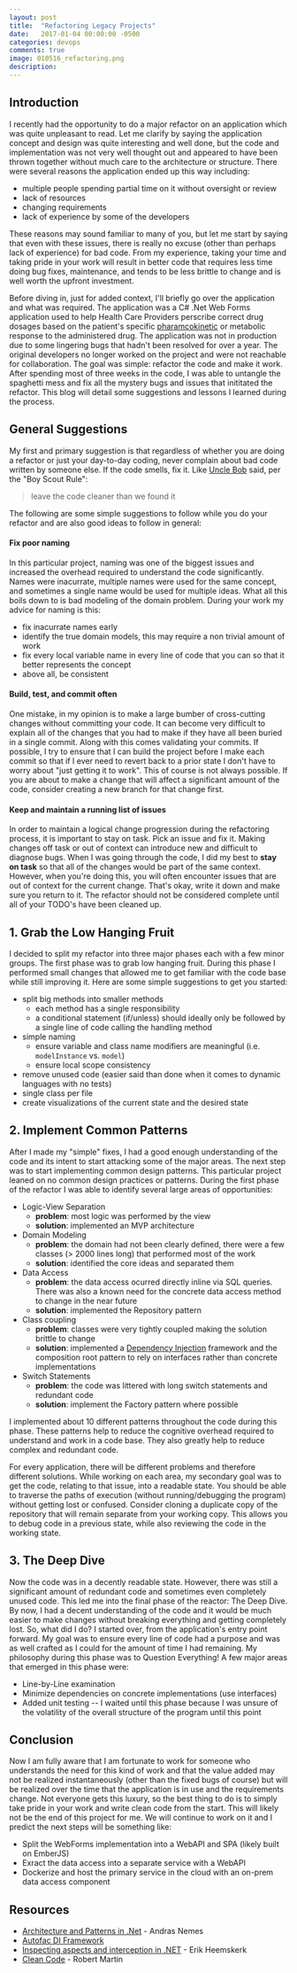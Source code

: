 ```yaml
---
layout: post
title:  "Refactoring Legacy Projects"
date:   2017-01-04 00:00:00 -0500
categories: devops
comments: true
image: 010516_refactoring.png
description: 
---
```


## Introduction

I recently had the opportunity to do a major refactor on an application which was quite unpleasant to read.
Let me clarify by saying the application concept and design was quite interesting and well done, but the code and implementation 
was not very well thought out and appeared to have been thrown together without much care to the architecture or structure.
There were several reasons the application ended up this way including:

- multiple people spending partial time on it without oversight or review
- lack of resources
- changing requirements
- lack of experience by some of the developers

These reasons may sound familiar to many of you, but let me start by saying that even with these issues,
there is really no excuse (other than perhaps lack of experience) for bad code. From my experience, taking
your time and taking pride in your work will result in better code that requires less time doing bug fixes,
maintenance, and tends to be less brittle to change and is well worth the upfront investment.

Before diving in, just for added context, I'll briefly go over the application and what was required. The application
was a C# .Net Web Forms application used to help Health Care Providers perscribe correct drug dosages based on the patient's 
specific [pharamcokinetic](https://en.wikipedia.org/wiki/Pharmacokinetics) or metabolic response to the administered drug. 
The application was not in production
due to some lingering bugs that hadn't been resolved for over a year. The original developers no longer worked on the project
and were not reachable for collaboration. The goal was simple: refactor the code and make it work.
After spending most of three weeks in the code, I was able to untangle the spaghetti mess and fix all the mystery bugs 
and issues that inititated the refactor. This blog will detail some suggestions and lessons I learned during the process.

## General Suggestions

My first and primary suggestion is that regardless of whether you are doing a refactor or just your day-to-day
coding, never complain about bad code written by someone else. If the code smells, fix it. 
Like [Uncle Bob](https://www.amazon.com/Clean-Code-Handbook-Software-Craftsmanship/dp/0132350882) said, per the "Boy Scout Rule":

> leave the code cleaner than we found it

The following are some simple suggestions to follow while you do your refactor and are also good ideas to follow in general:

#### Fix poor naming

In this particular project, naming was one of the biggest issues and increased the overhead required to understand the code significantly.
Names were inacurrate, multiple names were used for the same concept, and sometimes a single name would be used for multiple ideas. 
What all this boils down to is bad modeling of the domain problem. During your work my advice for naming is this:

- fix inacurrate names early
- identify the true domain models, this may require a non trivial amount of work
- fix every local variable name in every line of code that you can so that it better represents the concept
- above all, be consistent

#### Build, test, and commit often

One mistake, in my opinion is to make a large bumber of cross-cutting changes without committing your code.
It can become very difficult to explain all of the changes that you had to make if they have all been buried
in a single commit. Along with this comes validating your commits. If possible, I try to ensure that I can build
the project before I make each commit so that if I ever need to revert back to a prior state I don't have to worry about
"just getting it to work". This of course is not always possible. If you are about to make a change that will affect a
significant amount of the code, consider creating a new branch for that change first.

#### Keep and maintain a running list of issues

In order to maintain a logical change progression during the refactoring process, it is important to stay on task.
Pick an issue and fix it. Making changes off task or out of context can introduce new and difficult to diagnose bugs.
When I was going through the code, I did my best to **stay on task** so that all of the changes would be part of the same context.
However, when you're doing this, you will often encounter issues that are out of context for the current change. 
That's okay, write it down and make sure you return to it. The refactor should not be considered complete until all of
your TODO's have been cleaned up. 

## 1. Grab the Low Hanging Fruit

I decided to split my refactor into three major phases each with a few minor groups. 
The first phase was to grab low hanging fruit. During this phase I performed small changes that allowed me to get familiar with the
code base while still improving it. Here are some simple suggestions to get you started:

- split big methods into smaller methods 
    - each method has a single responsibility
    - a conditional statement (if/unless) should ideally only be followed by a single line of code calling the handling method
- simple naming 
    - ensure variable and class name modifiers are meaningful (i.e. `modelInstance` vs. `model`)
    - ensure local scope consistency
- remove unused code (easier said than done when it comes to dynamic languages with no tests)
- single class per file
- create visualizations of the current state and the desired state

## 2. Implement Common Patterns

After I made my "simple" fixes, I had a good enough understanding of the code and its intent to start attacking
some of the major areas. The next step was to start implementing common design patterns. This particular project 
leaned on no common design practices or patterns. During the first phase of the refactor I was able
to identify several large areas of opportunities:

- Logic-View Separation
    - **problem**: most logic was performed by the view
    - **solution**: implemented an MVP architecture
- Domain Modeling
    - **problem**: the domain had not been clearly defined, there were a few classes (> 2000 lines long) that performed most of the work
    - **solution**: identified the core ideas and separated them
- Data Access
    - **problem**: the data access ocurred directly inline via SQL queries. There was also a known need for the concrete data access method to change in the near future
    - **solution**: implemented the Repository pattern
- Class coupling
    - **problem**: classes were very tightly coupled making the solution brittle to change
    - **solution**: implemented a [Dependency Injection](http://martinfowler.com/articles/injection.html) framework and the composition root pattern to rely on interfaces rather than concrete implementations
- Switch Statements
    - **problem**: the code was littered with long switch statements and redundant code
    - **solution**: implement the Factory pattern where possible

I implemented about 10 different patterns throughout the code during this phase. These patterns help to reduce the
cognitive overhead required to understand and work in a code base. They also greatly help to reduce complex and redundant
code.

For every application, there will be different problems and therefore different solutions. 
While working on each area, my secondary goal was to get the code, relating to that issue, into a readable state.
You should be able to traverse the paths of execution (without running/debugging the program) 
without getting lost or confused. Consider cloning a duplicate copy of the repository that will remain separate from your working copy. 
This allows you to debug code in a previous state, while also reviewing the code in the working state.

## 3. The Deep Dive

Now the code was in a decently readable state. However, there was still a significant amount of redundant code and sometimes even completely
unused code. This led me into the final phase of the reactor: The Deep Dive. By now, I had a decent understanding of the code and it would
be much easier to make changes without breaking everything and getting completely lost. So, what did I do? I started over, from the application's 
entry point forward. My goal was to ensure every line of code had a purpose and was as well crafted as I could for the amount of time I had
remaining. My philosophy during this phase was to Question Everything! A few major areas that emerged in this phase were:

- Line-by-Line examination
- Minimize dependencies on concrete implementations (use interfaces)
- Added unit testing -- I waited until this phase because I was unsure of the volatility of the overall structure of the program until this point

## Conclusion

Now I am fully aware that I am fortunate to work for someone who understands the need for this kind of work and that the value added
may not be realized instantaneously (other than the fixed bugs of course) but will be realized over the time that the application is in use
and the requirements change. Not everyone gets this luxury, so the best thing to do is to simply take pride in your work and write clean code from the start.
This will likely not be the end of this project for me. We will continue to work on it and I predict the next steps will
be something like:

- Split the WebForms implementation into a WebAPI and SPA (likely built on EmberJS)
- Exract the data access into a separate service with a WebAPI
- Dockerize and host the primary service in the cloud with an on-prem data access component

## Resources

- [Architecture and Patterns in .Net](https://dotnetcodr.com/architecture-and-patterns/) - Andras Nemes
- [Autofac DI Framework](http://docs.autofac.org/en/latest/getting-started/)
- [Inspecting aspects and interception in .NET](https://www.erikheemskerk.nl/inspecting-aspects-interception/) - Erik Heemskerk
- [Clean Code](https://www.amazon.com/Clean-Code-Handbook-Software-Craftsmanship/dp/0132350882) - Robert Martin